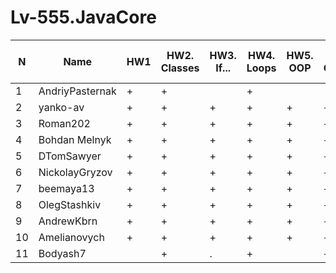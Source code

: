 # Lv-555.JavaCore

N|Name| HW1 | HW2. Classes|HW3. If...|HW4. Loops|HW5. OOP| HW6. Collection | HW7. String|HW8. Exception|HW9. Thread. IO|HW10. Java8
--|--|--|--|--|--|--|--|--|--|--|--
1|AndriyPasternak |+ |+| |+|||||
2|yanko-av| + | +|+|+|+|+|.|||
3|Roman202| + | +|+|+|+|+|+|+|+|+
4|Bohdan Melnyk |+|+|+|+|+|+|+|+|+|
5|DTomSawyer|+|+|+|+|+|+|+|+||
6|NickolayGryzov|+|+ |+|+|+|+|+|+|.|
7|beemaya13|+ | +|+|+|+|+|+|+|+|+
8|OlegStashkiv|+ |+|+|+|+|+||||
9|AndrewKbrn|+|+|+|+|+|+|+|+|+||
10|Amelianovych|+|+|+|+|+|+|+|.|.|
11|Bodyash7||+|.|+||+|+|||
